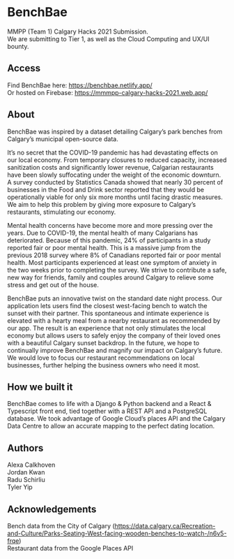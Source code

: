 # BenchBae
MMPP (Team 1) Calgary Hacks 2021 Submission.  
We are submitting to Tier 1, as well as the Cloud Computing and UX/UI bounty.

## Access
Find BenchBae here: https://benchbae.netlify.app/  
Or hosted on Firebase: https://mmmpp-calgary-hacks-2021.web.app/

## About
BenchBae was inspired by a dataset detailing Calgary’s park benches from Calgary’s municipal open-source data. 

It’s no secret that the COVID-19 pandemic has had devastating effects on our local economy. From temporary closures to reduced capacity, increased sanitization costs and significantly lower revenue, Calgarian restaurants have been slowly suffocating under the weight of the economic downturn. A survey conducted by Statistics Canada showed that nearly 30 percent of businesses in the Food and Drink sector reported that they would be operationally viable for only six more months until facing drastic measures. We aim to help this problem by giving more exposure to Calgary’s restaurants, stimulating our economy.

Mental health concerns have become more and more pressing over the years. Due to COVID-19, the mental health of many Calgarians has deteriorated. Because of this pandemic, 24% of participants in a study reported fair or poor mental health. This is a massive jump from the previous 2018 survey where 8% of Canadians reported fair or poor mental health. Most participants experienced at least one symptom of anxiety in the two weeks prior to completing the survey. We strive to contribute a safe, new way for friends, family and couples around Calgary to relieve some stress and get out of the house.

BenchBae puts an innovative twist on the standard date night process. Our application lets users find the closest west-facing bench to watch the sunset with their partner. This spontaneous and intimate experience is elevated with a hearty meal from a nearby restaurant as recommended by our app. The result is an experience that not only stimulates the local economy but allows users to safely enjoy the company of their loved ones with a beautiful Calgary sunset backdrop. In the future, we hope to continually improve BenchBae and magnify our impact on Calgary’s future. We would love to focus our restaurant recommendations on local businesses, further helping the business owners who need it most. 

## How we built it
BenchBae comes to life with a Django & Python backend and a React & Typescript front end, tied together with a REST API and a PostgreSQL database. We took advantage of Google Cloud’s places API and the Calgary Data Centre to allow an accurate mapping to the perfect dating location.

## Authors
Alexa Calkhoven  
Jordan Kwan  
Radu Schirliu  
Tyler Yip  

## Acknowledgements
Bench data from the City of Calgary (https://data.calgary.ca/Recreation-and-Culture/Parks-Seating-West-facing-wooden-benches-to-watch-/n6v5-frqe)  
Restaurant data from the Google Places API 



